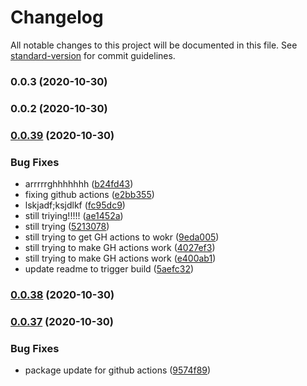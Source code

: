 # Changelog

All notable changes to this project will be documented in this file. See [standard-version](https://github.com/conventional-changelog/standard-version) for commit guidelines.

### 0.0.3 (2020-10-30)

### 0.0.2 (2020-10-30)

### [0.0.39](https://github.com/codersparks-home-assistant/sky-q-lib/compare/v0.0.38...v0.0.39) (2020-10-30)


### Bug Fixes

* arrrrrghhhhhhh ([b24fd43](https://github.com/codersparks-home-assistant/sky-q-lib/commit/b24fd43a5bbb17b7522b59fc76f25f1a879a29e8))
* fixing github actions ([e2bb355](https://github.com/codersparks-home-assistant/sky-q-lib/commit/e2bb355eb10edb202d3768ca15ac19965da1e9bc))
* lskjadf;ksjdlkf ([fc95dc9](https://github.com/codersparks-home-assistant/sky-q-lib/commit/fc95dc9a8de8987d0f4ccd6b48d1f071b22c7601))
* still triying!!!!! ([ae1452a](https://github.com/codersparks-home-assistant/sky-q-lib/commit/ae1452ae2fbcd7ef66fc51ada6e3fad537494aa9))
* still trying ([5213078](https://github.com/codersparks-home-assistant/sky-q-lib/commit/5213078e428224a9da96db15266da76ddfb240d2))
* still trying to get GH actions to wokr ([9eda005](https://github.com/codersparks-home-assistant/sky-q-lib/commit/9eda0050481adb3fdd9e5f4d403fca6a2438b5e9))
* still trying to make GH actions work ([4027ef3](https://github.com/codersparks-home-assistant/sky-q-lib/commit/4027ef3cf70c6ab22aeab0789b3c7994d0494db6))
* still trying to make GH actions work ([e400ab1](https://github.com/codersparks-home-assistant/sky-q-lib/commit/e400ab10a4d861921fbca87208b1b5565de01cd4))
* update readme to trigger build ([5aefc32](https://github.com/codersparks-home-assistant/sky-q-lib/commit/5aefc322f32f0bff1a6c719945428454a32aa48f))

### [0.0.38](https://github.com/codersparks-home-assistant/sky-q-lib/compare/v0.0.37...v0.0.38) (2020-10-30)

### [0.0.37](https://github.com/codersparks-home-assistant/sky-q-lib/compare/v0.0.36...v0.0.37) (2020-10-30)


### Bug Fixes

* package update for github actions ([9574f89](https://github.com/codersparks-home-assistant/sky-q-lib/commit/9574f89a6d631e8f2879d9b03ba1af41876db573))
